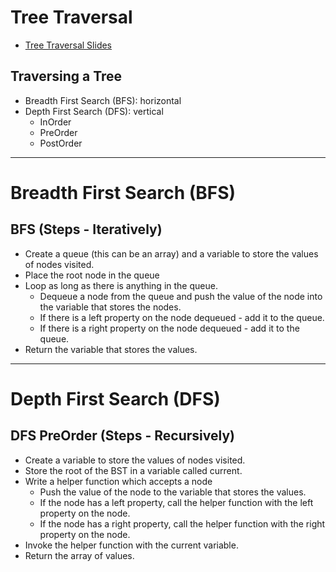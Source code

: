 # Tree Traversal

- [Tree Traversal Slides](https://cs.slides.com/d/SAf3EIc/live#/40)

## Traversing a Tree

- Breadth First Search (BFS): horizontal
- Depth First Search (DFS): vertical
  - InOrder
  - PreOrder
  - PostOrder

---

# Breadth First Search (BFS)

## BFS (Steps - Iteratively)

- Create a queue (this can be an array) and a variable to store the values of nodes visited.
- Place the root node in the queue
- Loop as long as there is anything in the queue.
  - Dequeue a node from the queue and push the value of the node into the variable that stores the nodes.
  - If there is a left property on the node dequeued - add it to the queue.
  - If there is a right property on the node dequeued - add it to the queue.
- Return the variable that stores the values.

---

# Depth First Search (DFS)

## DFS PreOrder (Steps - Recursively)

- Create a variable to store the values of nodes visited.
- Store the root of the BST in a variable called current.
- Write a helper function which accepts a node
  - Push the value of the node to the variable that stores the values.
  - If the node has a left property, call the helper function with the left property on the node.
  - If the node has a right property, call the helper function with the right property on the node.
- Invoke the helper function with the current variable.
- Return the array of values.
